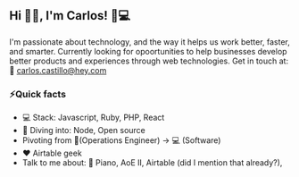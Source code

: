 ## Hi 👋🏼, I'm Carlos! 👷💻

I'm passionate about technology, and the way it helps us work better, faster, and smarter.
Currently looking for opoortunities to help businesses develop better products and experiences through web technologies.
Get in touch at: 📧 carlos.castillo@hey.com

### ⚡️Quick facts
- 💻 Stack: Javascript, Ruby, PHP, React
- 📖 Diving into: Node, Open source
- Pivoting from 👷(Operations Engineer) → 💻 (Software)
- ❤️ Airtable geek
- Talk to me about: 🎹 Piano, AoE II, Airtable (did I mention that already?),
